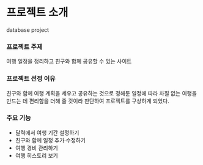 # 프로젝트 소개
database project

### 프로젝트 주제
여행 일정을 정리하고 친구와 함께 공유할 수 있는 사이트

### 프로젝트 선정 이유
친구와 함께 여행 계획을 세우고 공유하는 것으로 정해둔 일정에 따라 차질 없는 여행을 만드는 데 편리함을 더해 줄 것이라 판단하여 프로젝트를 구상하게 되었다.

### 주요 기능
* 달력에서 여행 기간 설정하기
* 친구와 함께 일정 추가·수정하기
* 여행 경비 관리하기
* 여행 히스토리 보기


